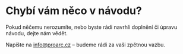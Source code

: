 ﻿# Chybí vám něco v návodu?

Pokud něčemu nerozumíte, nebo byste rádi navrhli doplnění či úpravu návodu, dejte nám vědět.  

Napište na [info@proarc.cz](mailto:info@proarc.cz) – budeme rádi za vaši zpětnou vazbu.